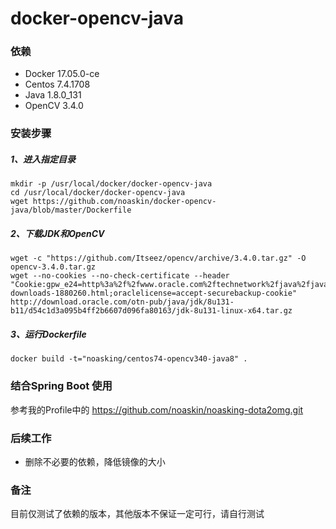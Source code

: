 # docker-opencv-java

### 依赖

- Docker 17.05.0-ce
- Centos 7.4.1708
- Java 1.8.0_131
- OpenCV 3.4.0

### 安装步骤

##### 1、进入指定目录

```commandline
mkdir -p /usr/local/docker/docker-opencv-java
cd /usr/local/docker/docker-opencv-java
wget https://github.com/noaskin/docker-opencv-java/blob/master/Dockerfile
```

##### 2、下载JDK和OpenCV

```commandline
wget -c "https://github.com/Itseez/opencv/archive/3.4.0.tar.gz" -O opencv-3.4.0.tar.gz
wget --no-cookies --no-check-certificate --header "Cookie:gpw_e24=http%3a%2f%2fwww.oracle.com%2ftechnetwork%2fjava%2fjavase%2fdownloads%2fjdk7-downloads-1880260.html;oraclelicense=accept-securebackup-cookie" http://download.oracle.com/otn-pub/java/jdk/8u131-b11/d54c1d3a095b4ff2b6607d096fa80163/jdk-8u131-linux-x64.tar.gz
```

##### 3、运行Dockerfile

```commandline
docker build -t="noasking/centos74-opencv340-java8" .
```

### 结合Spring Boot 使用

参考我的Profile中的
https://github.com/noaskin/noasking-dota2omg.git

### 后续工作

- 删除不必要的依赖，降低镜像的大小

### 备注

目前仅测试了依赖的版本，其他版本不保证一定可行，请自行测试